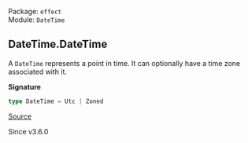 Package: `effect`<br />
Module: `DateTime`<br />

## DateTime.DateTime

A `DateTime` represents a point in time. It can optionally have a time zone
associated with it.

**Signature**

```ts
type DateTime = Utc | Zoned
```

[Source](https://github.com/Effect-TS/effect/tree/main/packages/effect/src/DateTime.ts#L37)

Since v3.6.0